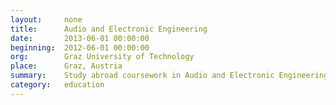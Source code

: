 ```yaml
---
layout:     none
title:      Audio and Electronic Engineering
date:       2013-06-01 00:00:00
beginning:  2012-06-01 00:00:00
org:        Graz University of Technology
place:      Graz, Austria
summary:    Study abroad coursework in Audio and Electronic Engineering.
category:   education
---
```

